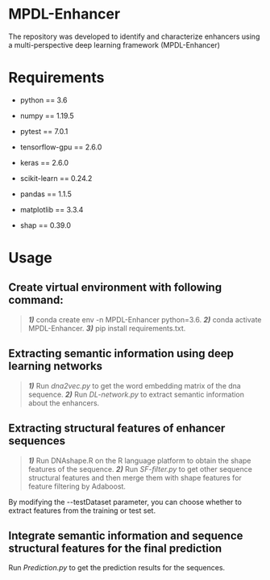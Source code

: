 # MPDL-Enhancer
The repository was developed to identify and characterize enhancers using a multi-perspective deep learning framework (MPDL-Enhancer) 

# Requirements
- python == 3.6

- numpy == 1.19.5

- pytest == 7.0.1

- tensorflow-gpu == 2.6.0

- keras == 2.6.0

- scikit-learn == 0.24.2

- pandas == 1.1.5

- matplotlib == 3.3.4

- shap == 0.39.0

# Usage 

## Create virtual environment with following command: 

>***1)*** conda create env -n MPDL-Enhancer python=3.6.
>***2)*** conda activate MPDL-Enhancer.
>***3)*** pip install requirements.txt.

## Extracting semantic information using deep learning networks 

>***1)*** Run *dna2vec.py* to get the word embedding matrix of the dna sequence. 
>***2)*** Run *DL-network.py* to extract semantic information about the enhancers. 

## Extracting structural features of enhancer sequences 

>***1)*** Run DNAshape.R on the R language platform to obtain the shape features of the sequence.
>***2)*** Run *SF-filter.py* to get other sequence structural features and then merge them with shape features for feature filtering by Adaboost. 

By modifying the --testDataset parameter, you can choose whether to extract features from the training or test set.

## Integrate semantic information and sequence structural features for the final prediction

Run *Prediction.py* to get the prediction results for the sequences.




